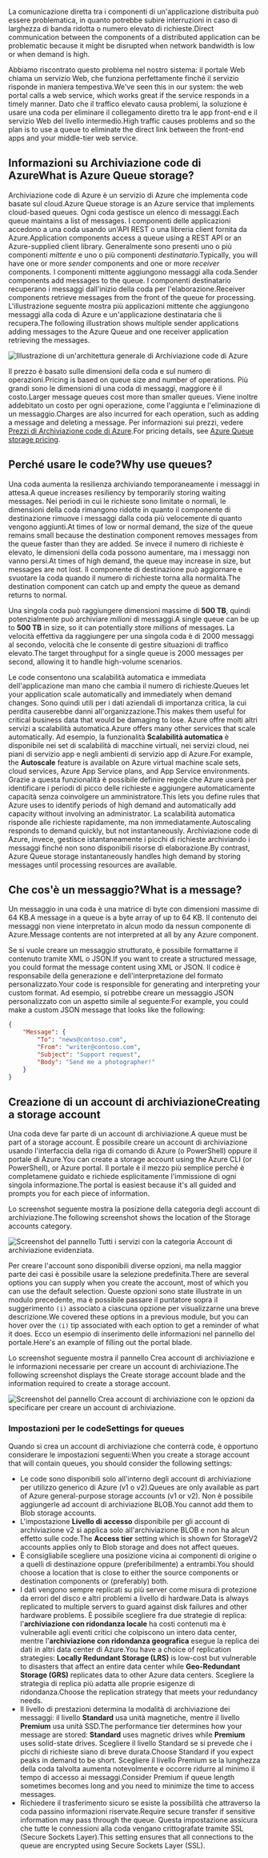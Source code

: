 <span data-ttu-id="a2d73-101">La comunicazione diretta tra i componenti di un'applicazione distribuita può essere problematica, in quanto potrebbe subire interruzioni in caso di larghezza di banda ridotta o numero elevato di richieste.</span><span class="sxs-lookup"><span data-stu-id="a2d73-101">Direct communication between the components of a distributed application can be problematic because it might be disrupted when network bandwidth is low or when demand is high.</span></span>

<span data-ttu-id="a2d73-102">Abbiamo riscontrato questo problema nel nostro sistema: il portale Web chiama un servizio Web, che funziona perfettamente finché il servizio risponde in maniera tempestiva.</span><span class="sxs-lookup"><span data-stu-id="a2d73-102">We've seen this in our system: the web portal calls a web service, which works great if the service responds in a timely manner.</span></span> <span data-ttu-id="a2d73-103">Dato che il traffico elevato causa problemi, la soluzione è usare una coda per eliminare il collegamento diretto tra le app front-end e il servizio Web del livello intermedio.</span><span class="sxs-lookup"><span data-stu-id="a2d73-103">High traffic causes problems and so the plan is to use a queue to eliminate the direct link between the front-end apps and your middle-tier web service.</span></span>

## <a name="what-is-azure-queue-storage"></a><span data-ttu-id="a2d73-104">Informazioni su Archiviazione code di Azure</span><span class="sxs-lookup"><span data-stu-id="a2d73-104">What is Azure Queue storage?</span></span>

<span data-ttu-id="a2d73-105">Archiviazione code di Azure è un servizio di Azure che implementa code basate sul cloud.</span><span class="sxs-lookup"><span data-stu-id="a2d73-105">Azure Queue storage is an Azure service that implements cloud-based queues.</span></span> <span data-ttu-id="a2d73-106">Ogni coda gestisce un elenco di messaggi.</span><span class="sxs-lookup"><span data-stu-id="a2d73-106">Each queue maintains a list of messages.</span></span> <span data-ttu-id="a2d73-107">I componenti delle applicazioni accedono a una coda usando un'API REST o una libreria client fornita da Azure.</span><span class="sxs-lookup"><span data-stu-id="a2d73-107">Application components access a queue using a REST API or an Azure-supplied client library.</span></span> <span data-ttu-id="a2d73-108">Generalmente sono presenti uno o più componenti _mittente_ e uno o più componenti _destinatario_.</span><span class="sxs-lookup"><span data-stu-id="a2d73-108">Typically, you will have one or more _sender_ components and one or more _receiver_ components.</span></span> <span data-ttu-id="a2d73-109">I componenti mittente aggiungono messaggi alla coda.</span><span class="sxs-lookup"><span data-stu-id="a2d73-109">Sender components add messages to the queue.</span></span> <span data-ttu-id="a2d73-110">I componenti destinatario recuperano i messaggi dall'inizio della coda per l'elaborazione.</span><span class="sxs-lookup"><span data-stu-id="a2d73-110">Receiver components retrieve messages from the front of the queue for processing.</span></span> <span data-ttu-id="a2d73-111">L'illustrazione seguente mostra più applicazioni mittente che aggiungono messaggi alla coda di Azure e un'applicazione destinataria che li recupera.</span><span class="sxs-lookup"><span data-stu-id="a2d73-111">The following illustration shows multiple sender applications adding messages to the Azure Queue and one receiver application retrieving the messages.</span></span>

![Illustrazione di un'architettura generale di Archiviazione code di Azure](../media/2-queue-overview.png)

<span data-ttu-id="a2d73-113">Il prezzo è basato sulle dimensioni della coda e sul numero di operazioni.</span><span class="sxs-lookup"><span data-stu-id="a2d73-113">Pricing is based on queue size and number of operations.</span></span> <span data-ttu-id="a2d73-114">Più grandi sono le dimensioni di una coda di messaggi, maggiore è il costo.</span><span class="sxs-lookup"><span data-stu-id="a2d73-114">Larger message queues cost more than smaller queues.</span></span> <span data-ttu-id="a2d73-115">Viene inoltre addebitato un costo per ogni operazione, come l'aggiunta e l'eliminazione di un messaggio.</span><span class="sxs-lookup"><span data-stu-id="a2d73-115">Charges are also incurred for each operation, such as adding a message and deleting a message.</span></span> <span data-ttu-id="a2d73-116">Per informazioni sui prezzi, vedere [Prezzi di Archiviazione code di Azure](https://azure.microsoft.com/pricing/details/storage/queues/).</span><span class="sxs-lookup"><span data-stu-id="a2d73-116">For pricing details, see [Azure Queue storage pricing](https://azure.microsoft.com/pricing/details/storage/queues/).</span></span>

## <a name="why-use-queues"></a><span data-ttu-id="a2d73-117">Perché usare le code?</span><span class="sxs-lookup"><span data-stu-id="a2d73-117">Why use queues?</span></span>

<span data-ttu-id="a2d73-118">Una coda aumenta la resilienza archiviando temporaneamente i messaggi in attesa.</span><span class="sxs-lookup"><span data-stu-id="a2d73-118">A queue increases resiliency by temporarily storing waiting messages.</span></span> <span data-ttu-id="a2d73-119">Nei periodi in cui le richieste sono limitate o normali, le dimensioni della coda rimangono ridotte in quanto il componente di destinazione rimuove i messaggi dalla coda più velocemente di quanto vengono aggiunti.</span><span class="sxs-lookup"><span data-stu-id="a2d73-119">At times of low or normal demand, the size of the queue remains small because the destination component removes messages from the queue faster than they are added.</span></span> <span data-ttu-id="a2d73-120">Se invece il numero di richieste è elevato, le dimensioni della coda possono aumentare, ma i messaggi non vanno persi.</span><span class="sxs-lookup"><span data-stu-id="a2d73-120">At times of high demand, the queue may increase in size, but messages are not lost.</span></span> <span data-ttu-id="a2d73-121">Il componente di destinazione può aggiornare e svuotare la coda quando il numero di richieste torna alla normalità.</span><span class="sxs-lookup"><span data-stu-id="a2d73-121">The destination component can catch up and empty the queue as demand returns to normal.</span></span>

<span data-ttu-id="a2d73-122">Una singola coda può raggiungere dimensioni massime di **500 TB**, quindi potenzialmente può archiviare _milioni_ di messaggi.</span><span class="sxs-lookup"><span data-stu-id="a2d73-122">A single queue can be up to **500 TB** in size, so it can potentially store _millions_ of messages.</span></span> <span data-ttu-id="a2d73-123">La velocità effettiva da raggiungere per una singola coda è di 2000 messaggi al secondo, velocità che le consente di gestire situazioni di traffico elevato.</span><span class="sxs-lookup"><span data-stu-id="a2d73-123">The target throughput for a single queue is 2000 messages per second, allowing it to handle high-volume scenarios.</span></span>

<span data-ttu-id="a2d73-124">Le code consentono una scalabilità automatica e immediata dell'applicazione man mano che cambia il numero di richieste.</span><span class="sxs-lookup"><span data-stu-id="a2d73-124">Queues let your application scale automatically and immediately when demand changes.</span></span> <span data-ttu-id="a2d73-125">Sono quindi utili per i dati aziendali di importanza critica, la cui perdita causerebbe danni all'organizzazione.</span><span class="sxs-lookup"><span data-stu-id="a2d73-125">This makes them useful for critical business data that would be damaging to lose.</span></span> <span data-ttu-id="a2d73-126">Azure offre molti altri servizi a scalabilità automatica.</span><span class="sxs-lookup"><span data-stu-id="a2d73-126">Azure offers many other services that scale automatically.</span></span> <span data-ttu-id="a2d73-127">Ad esempio, la funzionalità **Scalabilità automatica** è disponibile nei set di scalabilità di macchine virtuali, nei servizi cloud, nei piani di servizio app e negli ambienti di servizio app di Azure.</span><span class="sxs-lookup"><span data-stu-id="a2d73-127">For example, the **Autoscale** feature is available on Azure virtual machine scale sets, cloud services, Azure App Service plans, and App Service environments.</span></span> <span data-ttu-id="a2d73-128">Grazie a questa funzionalità è possibile definire regole che Azure userà per identificare i periodi di picco delle richieste e aggiungere automaticamente capacità senza coinvolgere un amministratore.</span><span class="sxs-lookup"><span data-stu-id="a2d73-128">This lets you define rules that Azure uses to identify periods of high demand and automatically add capacity without involving an administrator.</span></span> <span data-ttu-id="a2d73-129">La scalabilità automatica risponde alle richieste rapidamente, ma non immediatamente.</span><span class="sxs-lookup"><span data-stu-id="a2d73-129">Autoscaling responds to demand quickly, but not instantaneously.</span></span> <span data-ttu-id="a2d73-130">Archiviazione code di Azure, invece, gestisce istantaneamente i picchi di richieste archiviando i messaggi finché non sono disponibili risorse di elaborazione.</span><span class="sxs-lookup"><span data-stu-id="a2d73-130">By contrast, Azure Queue storage instantaneously handles high demand by storing messages until processing resources are available.</span></span>

## <a name="what-is-a-message"></a><span data-ttu-id="a2d73-131">Che cos'è un messaggio?</span><span class="sxs-lookup"><span data-stu-id="a2d73-131">What is a message?</span></span>

<span data-ttu-id="a2d73-132">Un messaggio in una coda è una matrice di byte con dimensioni massime di 64 KB.</span><span class="sxs-lookup"><span data-stu-id="a2d73-132">A message in a queue is a byte array of up to 64 KB.</span></span> <span data-ttu-id="a2d73-133">Il contenuto dei messaggi non viene interpretato in alcun modo da nessun componente di Azure.</span><span class="sxs-lookup"><span data-stu-id="a2d73-133">Message contents are not interpreted at all by any Azure component.</span></span>

<span data-ttu-id="a2d73-134">Se si vuole creare un messaggio strutturato, è possibile formattarne il contenuto tramite XML o JSON.</span><span class="sxs-lookup"><span data-stu-id="a2d73-134">If you want to create a structured message, you could format the message content using XML or JSON.</span></span> <span data-ttu-id="a2d73-135">Il codice è responsabile della generazione e dell'interpretazione del formato personalizzato.</span><span class="sxs-lookup"><span data-stu-id="a2d73-135">Your code is responsible for generating and interpreting your custom format.</span></span> <span data-ttu-id="a2d73-136">Ad esempio, si potrebbe creare un messaggio JSON personalizzato con un aspetto simile al seguente:</span><span class="sxs-lookup"><span data-stu-id="a2d73-136">For example, you could make a custom JSON message that looks like the following:</span></span>

```json
{
    "Message": {
        "To": "news@contoso.com",
        "From": "writer@contoso.com",
        "Subject": "Support request",
        "Body": "Send me a photographer!"
    }
}
```

## <a name="creating-a-storage-account"></a><span data-ttu-id="a2d73-137">Creazione di un account di archiviazione</span><span class="sxs-lookup"><span data-stu-id="a2d73-137">Creating a storage account</span></span>

<span data-ttu-id="a2d73-138">Una coda deve far parte di un account di archiviazione.</span><span class="sxs-lookup"><span data-stu-id="a2d73-138">A queue must be part of a storage account.</span></span> <span data-ttu-id="a2d73-139">È possibile creare un account di archiviazione usando l'interfaccia della riga di comando di Azure (o PowerShell) oppure il portale di Azure.</span><span class="sxs-lookup"><span data-stu-id="a2d73-139">You can create a storage account using the Azure CLI (or PowerShell), or Azure portal.</span></span> <span data-ttu-id="a2d73-140">Il portale è il mezzo più semplice perché è completamene guidato e richiede esplicitamente l'immissione di ogni singola informazione.</span><span class="sxs-lookup"><span data-stu-id="a2d73-140">The portal is easiest because it's all guided and prompts you for each piece of information.</span></span> 

<span data-ttu-id="a2d73-141">Lo screenshot seguente mostra la posizione della categoria degli account di archiviazione.</span><span class="sxs-lookup"><span data-stu-id="a2d73-141">The following screenshot shows the location of the Storage accounts category.</span></span>

![Screenshot del pannello Tutti i servizi con la categoria Account di archiviazione evidenziata.](../media/2-create-storage-account-1.png)

<span data-ttu-id="a2d73-143">Per creare l'account sono disponibili diverse opzioni, ma nella maggior parte dei casi è possibile usare la selezione predefinita.</span><span class="sxs-lookup"><span data-stu-id="a2d73-143">There are several options you can supply when you create the account, most of which you can use the default selection.</span></span> <span data-ttu-id="a2d73-144">Queste opzioni sono state illustrate in un modulo precedente, ma è possibile passare il puntatore sopra il suggerimento `(i)` associato a ciascuna opzione per visualizzarne una breve descrizione.</span><span class="sxs-lookup"><span data-stu-id="a2d73-144">We covered these options in a previous module, but you can hover over the `(i)` tip associated with each option to get a reminder of what it does.</span></span> <span data-ttu-id="a2d73-145">Ecco un esempio di inserimento delle informazioni nel pannello del portale.</span><span class="sxs-lookup"><span data-stu-id="a2d73-145">Here's an example of filling out the portal blade.</span></span>

<span data-ttu-id="a2d73-146">Lo screenshot seguente mostra il pannello Crea account di archiviazione e le informazioni necessarie per creare un account di archiviazione.</span><span class="sxs-lookup"><span data-stu-id="a2d73-146">The following screenshot displays the Create storage account blade and the information required to create a storage account.</span></span>

![Screenshot del pannello Crea account di archiviazione con le opzioni da specificare per creare un account di archiviazione.](../media/2-create-storage-account-2.png)

### <a name="settings-for-queues"></a><span data-ttu-id="a2d73-148">Impostazioni per le code</span><span class="sxs-lookup"><span data-stu-id="a2d73-148">Settings for queues</span></span>
<span data-ttu-id="a2d73-149">Quando si crea un account di archiviazione che conterrà code, è opportuno considerare le impostazioni seguenti:</span><span class="sxs-lookup"><span data-stu-id="a2d73-149">When you create a storage account that will contain queues, you should consider the following settings:</span></span>

- <span data-ttu-id="a2d73-150">Le code sono disponibili solo all'interno degli account di archiviazione per utilizzo generico di Azure (v1 o v2).</span><span class="sxs-lookup"><span data-stu-id="a2d73-150">Queues are only available as part of Azure general-purpose storage accounts (v1 or v2).</span></span> <span data-ttu-id="a2d73-151">Non è possibile aggiungerle ad account di archiviazione BLOB.</span><span class="sxs-lookup"><span data-stu-id="a2d73-151">You cannot add them to Blob storage accounts.</span></span>
- <span data-ttu-id="a2d73-152">L'impostazione **Livello di accesso** disponibile per gli account di archiviazione v2 si applica solo all'archiviazione BLOB e non ha alcun effetto sulle code.</span><span class="sxs-lookup"><span data-stu-id="a2d73-152">The **Access tier** setting which is shown for StorageV2 accounts applies only to Blob storage and does not affect queues.</span></span>
- <span data-ttu-id="a2d73-153">È consigliabile scegliere una posizione vicina ai componenti di origine o a quelli di destinazione oppure (preferibilmente) a entrambi.</span><span class="sxs-lookup"><span data-stu-id="a2d73-153">You should choose a location that is close to either the source components or destination components or (preferably) both.</span></span>
- <span data-ttu-id="a2d73-154">I dati vengono sempre replicati su più server come misura di protezione da errori del disco e altri problemi a livello di hardware.</span><span class="sxs-lookup"><span data-stu-id="a2d73-154">Data is always replicated to multiple servers to guard against disk failures and other hardware problems.</span></span> <span data-ttu-id="a2d73-155">È possibile scegliere fra due strategie di replica: l'**archiviazione con ridondanza locale** ha costi contenuti ma è vulnerabile agli eventi critici che colpiscono un intero data center, mentre l'**archiviazione con ridondanza geografica** esegue la replica dei dati in altri data center di Azure.</span><span class="sxs-lookup"><span data-stu-id="a2d73-155">You have a choice of replication strategies: **Locally Redundant Storage (LRS)** is low-cost but vulnerable to disasters that affect an entire data center while **Geo-Redundant Storage (GRS)** replicates data to other Azure data centers.</span></span> <span data-ttu-id="a2d73-156">Scegliere la strategia di replica più adatta alle proprie esigenze di ridondanza.</span><span class="sxs-lookup"><span data-stu-id="a2d73-156">Choose the replication strategy that meets your redundancy needs.</span></span>
- <span data-ttu-id="a2d73-157">Il livello di prestazioni determina la modalità di archiviazione dei messaggi: il livello **Standard** usa unità magnetiche, mentre il livello **Premium** usa unità SSD.</span><span class="sxs-lookup"><span data-stu-id="a2d73-157">The performance tier determines how your message are stored: **Standard** uses magnetic drives while **Premium** uses solid-state drives.</span></span> <span data-ttu-id="a2d73-158">Scegliere il livello Standard se si prevede che i picchi di richieste siano di breve durata.</span><span class="sxs-lookup"><span data-stu-id="a2d73-158">Choose Standard if you expect peaks in demand to be short.</span></span> <span data-ttu-id="a2d73-159">Scegliere il livello Premium se la lunghezza della coda talvolta aumenta notevolmente e occorre ridurre al minimo il tempo di accesso ai messaggi.</span><span class="sxs-lookup"><span data-stu-id="a2d73-159">Consider Premium if queue length sometimes becomes long and you need to minimize the time to access messages.</span></span>
- <span data-ttu-id="a2d73-160">Richiedere il trasferimento sicuro se esiste la possibilità che attraverso la coda passino informazioni riservate.</span><span class="sxs-lookup"><span data-stu-id="a2d73-160">Require secure transfer if sensitive information may pass through the queue.</span></span> <span data-ttu-id="a2d73-161">Questa impostazione assicura che tutte le connessioni alla coda vengano crittografate tramite SSL (Secure Sockets Layer).</span><span class="sxs-lookup"><span data-stu-id="a2d73-161">This setting ensures that all connections to the queue are encrypted using Secure Sockets Layer (SSL).</span></span>